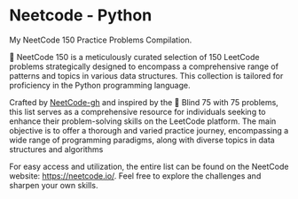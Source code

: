 # Neetcode - Python

My NeetCode 150 Practice Problems Compilation.

🚀 NeetCode 150 is a meticulously curated selection of 150 LeetCode problems strategically designed to encompass a comprehensive range of patterns and topics in various data structures. This collection is tailored for proficiency in the Python programming language.

Crafted by [NeetCode-gh](https://github.com/neetcode-gh) and inspired by the 🧠 Blind 75 with 75 problems, this list serves as a comprehensive resource for individuals seeking to enhance their problem-solving skills on the LeetCode platform. The main objective is to offer a thorough and varied practice journey, encompassing a wide range of programming paradigms, along with diverse topics in data structures and algorithms

For easy access and utilization, the entire list can be found on the NeetCode website: https://neetcode.io/. Feel free to explore the challenges and sharpen your own skills.

